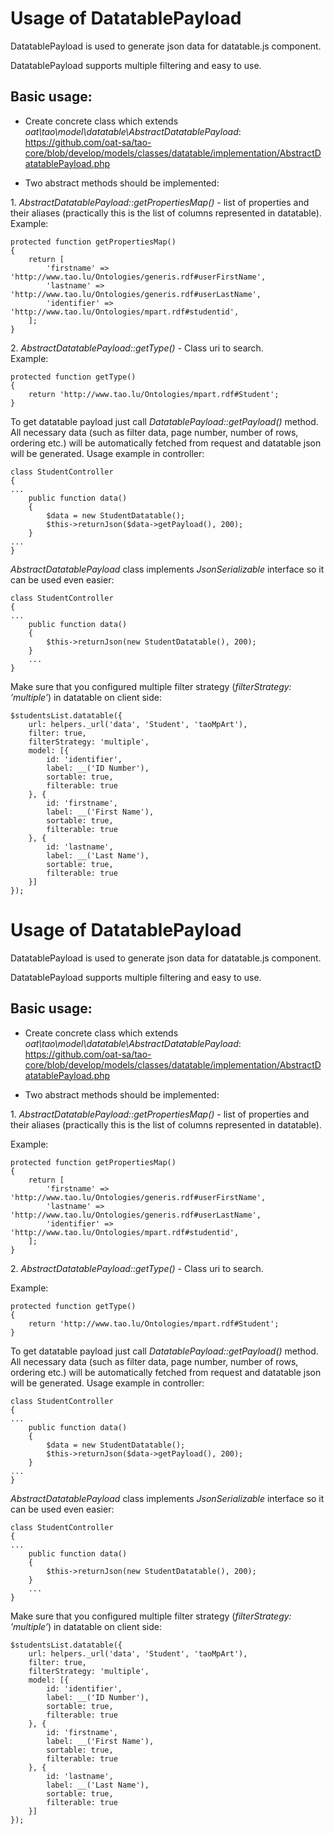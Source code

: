 <!--
author:
    - 'Aleh Hutnikau'
created_at: '2016-10-11 17:12:45'
updated_at: '2016-10-11 17:12:45'
-->

Usage of DatatablePayload
=========================

DatatablePayload is used to generate json data for datatable.js component.

DatatablePayload supports multiple filtering and easy to use.

Basic usage:
------------

-   Create concrete class which extends *oat\\tao\\model\\datatable\\AbstractDatatablePayload*:\
    https://github.com/oat-sa/tao-core/blob/develop/models/classes/datatable/implementation/AbstractDatatablePayload.php

<!-- -->

-   Two abstract methods should be implemented:

1\. *AbstractDatatablePayload::getPropertiesMap()* - list of properties and their aliases (practically this is the list of columns represented in datatable).\
Example:

    protected function getPropertiesMap()
    {
        return [
            'firstname' => 'http://www.tao.lu/Ontologies/generis.rdf#userFirstName',
            'lastname' => 'http://www.tao.lu/Ontologies/generis.rdf#userLastName',
            'identifier' => 'http://www.tao.lu/Ontologies/mpart.rdf#studentid',
        ];
    }

2\. *AbstractDatatablePayload::getType()* - Class uri to search.\
Example:

    protected function getType()
    {
        return 'http://www.tao.lu/Ontologies/mpart.rdf#Student';
    }

To get datatable payload just call *DatatablePayload::getPayload()* method. All necessary data (such as filter data, page number, number of rows, ordering etc.) will be automatically fetched from request and datatable json will be generated. Usage example in controller:

    class StudentController
    {
    ...
        public function data()
        {
            $data = new StudentDatatable();
            $this->returnJson($data->getPayload(), 200);
        }
    ...
    }

*AbstractDatatablePayload* class implements *JsonSerializable* interface so it can be used even easier:

    class StudentController
    {
    ...
        public function data()
        {
            $this->returnJson(new StudentDatatable(), 200);
        }
        ...
    }

Make sure that you configured multiple filter strategy (*filterStrategy: ’multiple’*) in datatable on client side:

    $studentsList.datatable({
        url: helpers._url('data', 'Student', 'taoMpArt'),
        filter: true,
        filterStrategy: 'multiple',
        model: [{
            id: 'identifier',
            label: __('ID Number'),
            sortable: true,
            filterable: true
        }, {
            id: 'firstname',
            label: __('First Name'),
            sortable: true,
            filterable: true
        }, {
            id: 'lastname',
            label: __('Last Name'),
            sortable: true,
            filterable: true
        }]
    });
Usage of DatatablePayload
=========================

DatatablePayload is used to generate json data for datatable.js component.

DatatablePayload supports multiple filtering and easy to use.

Basic usage:
------------

-   Create concrete class which extends *oat\\tao\\model\\datatable\\AbstractDatatablePayload*:\
    https://github.com/oat-sa/tao-core/blob/develop/models/classes/datatable/implementation/AbstractDatatablePayload.php

<!-- -->

-   Two abstract methods should be implemented:

1\. *AbstractDatatablePayload::getPropertiesMap()* - list of properties and their aliases (practically this is the list of columns represented in datatable).<br/>

Example:

    protected function getPropertiesMap()
    {
        return [
            'firstname' => 'http://www.tao.lu/Ontologies/generis.rdf#userFirstName',
            'lastname' => 'http://www.tao.lu/Ontologies/generis.rdf#userLastName',
            'identifier' => 'http://www.tao.lu/Ontologies/mpart.rdf#studentid',
        ];
    }

2\. *AbstractDatatablePayload::getType()* - Class uri to search.<br/>

Example:

    protected function getType()
    {
        return 'http://www.tao.lu/Ontologies/mpart.rdf#Student';
    }

To get datatable payload just call *DatatablePayload::getPayload()* method. All necessary data (such as filter data, page number, number of rows, ordering etc.) will be automatically fetched from request and datatable json will be generated. Usage example in controller:

    class StudentController
    {
    ...
        public function data()
        {
            $data = new StudentDatatable();
            $this->returnJson($data->getPayload(), 200);
        }
    ...
    }

*AbstractDatatablePayload* class implements *JsonSerializable* interface so it can be used even easier:

    class StudentController
    {
    ...
        public function data()
        {
            $this->returnJson(new StudentDatatable(), 200);
        }
        ...
    }

Make sure that you configured multiple filter strategy (*filterStrategy: ’multiple’*) in datatable on client side:

    $studentsList.datatable({
        url: helpers._url('data', 'Student', 'taoMpArt'),
        filter: true,
        filterStrategy: 'multiple',
        model: [{
            id: 'identifier',
            label: __('ID Number'),
            sortable: true,
            filterable: true
        }, {
            id: 'firstname',
            label: __('First Name'),
            sortable: true,
            filterable: true
        }, {
            id: 'lastname',
            label: __('Last Name'),
            sortable: true,
            filterable: true
        }]
    });

